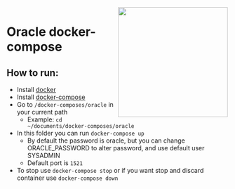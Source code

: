 <img src="https://mma.prnewswire.com/media/467598/Oracle_Logo.jpg?p=facebook" width="250" align="right"/>

# Oracle docker-compose

## How to run:
- Install [docker](https://docs.docker.com/engine/install/)
- Install [docker-compose](https://docs.docker.com/compose/install/)
- Go to `/docker-composes/oracle` in your current path
  - Example: `cd ~/documents/docker-composes/oracle`
- In this folder you can run `docker-compose up`
  - By default the password is oracle, but you can change ORACLE_PASSWORD to alter password, and use default user SYSADMIN
  - Default port is `1521`
- To stop use `docker-compose stop` or if you want stop and discard container use `docker-compose down`
